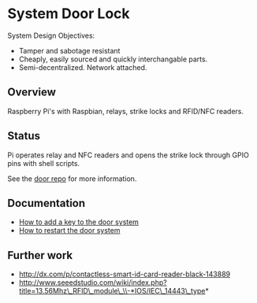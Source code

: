 # System Door Lock

System Design Objectives:

* Tamper and sabotage resistant
* Cheaply, easily sourced and quickly interchangable parts.
* Semi-decentralized. Network attached.

## Overview

Raspberry Pi's with Raspbian, relays, strike locks and RFID/NFC readers.

## Status

Pi operates relay and NFC readers and opens the strike lock through GPIO
pins with shell scripts.

See the [door repo](https://github.com/hackeriet/door) for more
information.

## Documentation

* [How to add a key to the door system](How-to-add-a-Keycard.md)
* [How to restart the door system](How-to-reset-the-door.md)

## Further work

* http://dx.com/p/contactless-smart-id-card-reader-black-143889
* http://www.seeedstudio.com/wiki/index.php?title=13.56Mhz\_RFID\_module\_\\-*IOS/IEC\_14443\_type*
